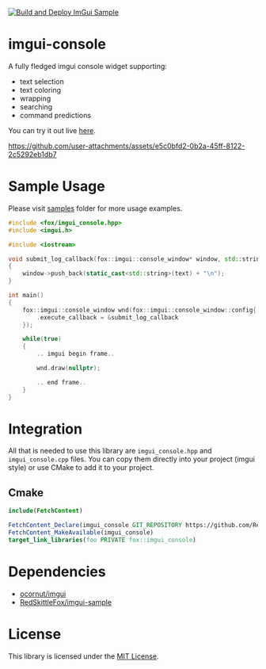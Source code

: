 [![Build and Deploy ImGui Sample](https://github.com/RedSkittleFox/imgui-console/actions/workflows/deploy.yml/badge.svg)](https://github.com/RedSkittleFox/imgui-console/actions/workflows/deploy.yml)

# imgui-console
A fully fledged imgui console widget supporting:

- text selection
- text coloring
- wrapping
- searching
- command predictions

You can try it out live [here](https://redskittlefox.github.io/imgui-console/).

https://github.com/user-attachments/assets/e5c0bfd2-0b2a-45ff-8122-2c5292eb1db7

# Sample Usage

Please visit [samples](/sample) folder for more usage examples.

```cpp
#include <fox/imgui_console.hpp>
#include <imgui.h>

#include <iostream>

void submit_log_callback(fox::imgui::console_window* window, std::string_view text)
{
	window->push_back(static_cast<std::string>(text) + "\n");
}

int main()
{
	fox::imgui::console_window wnd(fox::imgui::console_window::config{ 
		.execute_callback = &submit_log_callback
	});

	while(true)
	{
		.. imgui begin frame..

		wnd.draw(nullptr);

		.. end frame..
	}
}

```

# Integration

All that is needed to use this library are `imgui_console.hpp` and `imgui_console.cpp` files. You can copy them directly into your project (imgui style) or use CMake to add it to your project.

## Cmake
```cmake
include(FetchContent)

FetchContent_Declare(imgui_console GIT_REPOSITORY https://github.com/RedSkittleFox/imgui-console.git)
FetchContent_MakeAvailable(imgui_console)
target_link_libraries(foo PRIVATE fox::imgui_console)
```

# Dependencies
- [ocornut/imgui](https://github.com/ocornut/imgui)
- [RedSkittleFox/imgui-sample](https://github.com/RedSkittleFox/imgui-sample)

# License
This library is licensed under the [MIT License](LICENSE).
